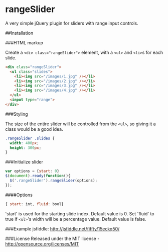 # rangeSlider
A very simple jQuery plugin for sliders with range input controls.

##Installation

###HTML markup

Create a `<div class="rangeSlider">` element, with a `<ul>` and `<li>`s for each slide.
```html
<div class="rangeSlider">
  <ul class="slides">
    <li><img src="/images/1.jpg" /></li>
    <li><img src="/images/2.jpg" /></li>
    <li><img src="/images/3.jpg" /></li>
    <li><img src="/images/4.jpg" /></li>
  </ul>
  <input type="range">
</div>
```

###Styling

The size of the entire slider will be controlled from the `<ul>`, so giving it a class would be a good idea.
```css
.rangeSlider .slides {
  width: 400px;
  height: 300px;
}
```

###Initialize slider

```javascript
var options = {start: 0}
$(document).ready(function(){
  $('.rangeSlider').rangeSlider(options);
});
```
####Options
```javascript
{ start: int, fluid: bool}
```
'start' is used for the starting slide index. Default value is 0.
Set 'fluid' to true if `<ul>`'s width will be a percentage value. Default value is false.

###Example
jsfiddle: http://jsfiddle.net/fiffty/15eckq50/

###License
Released under the MIT license - http://opensource.org/licenses/MIT
